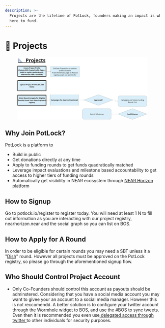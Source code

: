 ```yaml
---
description: >-
  Projects are the lifeline of PotLock, founders making an impact is what we are
  here to fund.
---
```


# 📐 Projects

<figure><img src="../.gitbook/assets/image (4).png" alt=""><figcaption></figcaption></figure>

##

## Why Join PotLock?

PotLock is a platform to

* Build in public
* Get donations directly at any time
* Apply to funding rounds to get funds quadratically matched
* Leverage impact evaluations and milestone based accountability to get access to higher tiers of funding rounds
* Automatically get visibility in NEAR ecosystem through [NEAR Horizon](https://near.org/horizon) platform

## How to Signup

Go to potlock.io/register to register today. You will need at least 1 N to fill out information as you are interacting with our project registry, nearhorizon.near and the social graph so you can list on BOS.



## How to Apply for A Round

In order to be eligible for certain rounds you may need a SBT unless it a "[Dish](../welcome-to-potlock/understanding-pot-sizes.md)" round. However all projects must be approved on the PotLock registry, so please go through the aforementioned signup flow.



## Who Should Control Project Account

* Only Co-Founders should control this account as payouts should be adminstered. Considering that you have a social media account you may want to givee your an account to a social media manager. However this is not reccomendd. A better solution is to configure your twitter account through the [Wormhole widget ](https://near.org/wormhole3.near/widget/Wormhole3.Twitter)to BOS, and use the #BOS to sync tweets. Even then it is recommended you even use[ delegated access through twitter ](https://help.twitter.com/en/managing-your-account/how-to-use-the-delegate-feature)to other individuals for security purposes.

